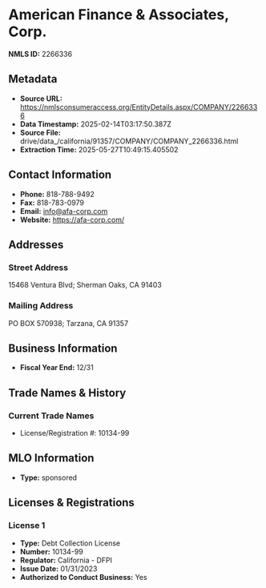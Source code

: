 # American Finance & Associates, Corp.

**NMLS ID:** 2266336

## Metadata
- **Source URL:** https://nmlsconsumeraccess.org/EntityDetails.aspx/COMPANY/2266336
- **Data Timestamp:** 2025-02-14T03:17:50.387Z
- **Source File:** drive/data_/california/91357/COMPANY/COMPANY_2266336.html
- **Extraction Time:** 2025-05-27T10:49:15.405502

## Contact Information
- **Phone:** 818-788-9492
- **Fax:** 818-783-0979
- **Email:** info@afa-corp.com
- **Website:** https://afa-corp.com/

## Addresses
### Street Address
15468 Ventura Blvd; Sherman Oaks, CA 91403

### Mailing Address
PO BOX 570938; Tarzana, CA 91357

## Business Information
- **Fiscal Year End:** 12/31

## Trade Names & History
### Current Trade Names
- License/Registration #: 10134-99

## MLO Information
- **Type:** sponsored

## Licenses & Registrations

### License 1
- **Type:** Debt Collection License
- **Number:** 10134-99
- **Regulator:** California - DFPI
- **Issue Date:** 01/31/2023
- **Authorized to Conduct Business:** Yes
